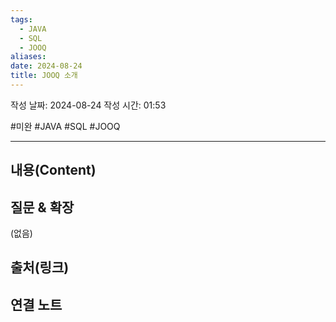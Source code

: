 ```yaml
---
tags:
  - JAVA
  - SQL
  - JOOQ
aliases: 
date: 2024-08-24
title: JOOQ 소개
---
```

작성 날짜: 2024-08-24
작성 시간: 01:53

#미완 #JAVA #SQL #JOOQ 

----
## 내용(Content)


## 질문 & 확장

(없음)

## 출처(링크)


## 연결 노트










